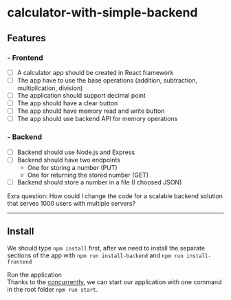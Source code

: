 # calculator-with-simple-backend

## Features

### - Frontend 
- [ ] A calculator app should be created in React framework  
- [ ] The app have to use the base operations (addition, subtraction, multiplication, division)  
- [ ] The application should support decimal point  
- [ ] The app should have a clear button  
- [ ] The app should have memory read and write button  
- [ ] The app should use backend API for memory operations

### - Backend
- [ ] Backend should use Node.js and Express
- [ ] Backend should have two endpoints
    - One for storing a number (PUT)
    - One for returning the stored number (GET)
- [ ] Backend should store a number in a file (I choosed JSON)

Exra question: 
How could I change the code for a scalable backend solution that serves 1000 users with multiple servers?

---

## Install
We should type `npm install` first, after we need to install the separate sections of the app with `npm run install-backend` and `npm run install-frontend`


Run the application  
Thanks to the [concurrently](https://www.npmjs.com/package/concurrently), we can start our application with one command in the root folder `npm run start`.


